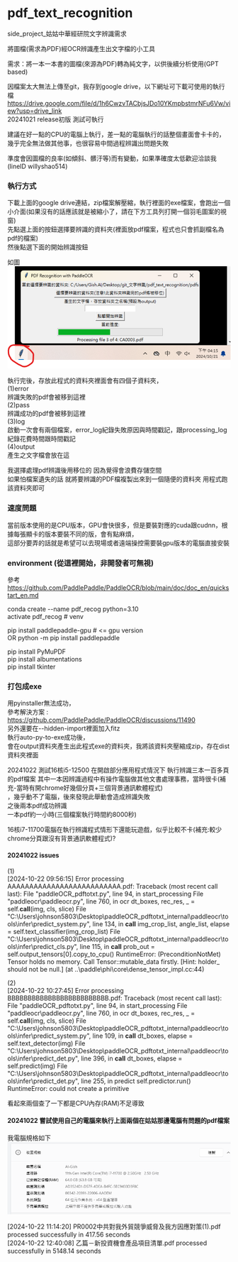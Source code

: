 # pdf_text_recognition
side_project_姑姑中華經研院文字辨識需求

將圖檔(需求為PDF)經OCR辨識產生出文字檔的小工具

需求：將一本一本書的圖檔(來源為PDF)轉為純文字，以供後續分析使用(GPT based)

因檔案太大無法上傳至git，我存到google drive，以下網址可下載可使用的執行檔  
https://drive.google.com/file/d/1h6CwzvTACbjsJDo10YKmpbstmrNFu6Vw/view?usp=drive_link  
20241021 release初版 測試可執行  


建議在好一點的CPU的電腦上執行，差一點的電腦執行的話整個畫面會卡卡的，幾乎完全無法做其他事，也很容易中間過程辨識出問題失敗  

準度會因圖檔的良率(如傾斜、髒汙等)而有變動，如果準確度太低歡迎洽談我(lineID willyshao514)

### 執行方式

下載上面的google drive連結，zip檔案解壓縮，執行裡面的exe檔案，會跑出一個小介面(如果沒有的話應該就是被縮小了，請在下方工具列打開一個羽毛圖案的視窗)  
先點選上面的按鈕選擇要辨識的資料夾(裡面放pdf檔案，程式也只會抓副檔名為pdf的檔案)  
然後點選下面的開始辨識按鈕

如圖  
![Alt text](示意圖.png "preview")  

執行完後，存放此程式的資料夾裡面會有四個子資料夾，  
(1)error  
辨識失敗的pdf會被移到這裡  
(2)pass  
辨識成功的pdf會被移到這裡  
(3)log  
啟動一次會有兩個檔案，error_log紀錄失敗原因與時間戳記，跟processing_log紀錄花費時間跟時間戳記  
(4)output  
產生之文字檔會放在這  

我選擇處理pdf辨識後用移位的 因為覺得會浪費存儲空間  
如果怕檔案遺失的話 就將要辨識的PDF檔複製出來到一個隨便的資料夾 用程式跑該資料夾即可  


### 速度問題

當前版本使用的是CPU版本，GPU會快很多，但是要裝對應的cuda跟cudnn，根據每張顯卡的版本要裝不同的版，會有點麻煩，  
這部分要弄的話就是希望可以去現場或者遠端操控需要裝gpu版本的電腦直接安裝  







### environment (從這裡開始，非開發者可無視)  

參考 https://github.com/PaddlePaddle/PaddleOCR/blob/main/doc/doc_en/quickstart_en.md  

conda create --name pdf_recog python=3.10  
activate pdf_recog # venv  

pip install paddlepaddle-gpu # <= gpu version  
OR
python -m pip install paddlepaddle  

pip install PyMuPDF  
pip install albumentations  
pip install tkinter  

### 打包成exe  

用pyinstaller無法成功，  
參考解決方案 : https://github.com/PaddlePaddle/PaddleOCR/discussions/11490  
另外還要在--hidden-import裡面加入fitz  
執行auto-py-to-exe成功後，  
會在output資料夾產生出此程式exe的資料夾，我將該資料夾壓縮成zip，存在dist資料夾裡面  

20241022 測試16核i5-12500 在開啟部分應用程式情況下 執行辨識三本一百多頁的pdf檔案 其中一本因辨識過程中有操作電腦做其他文書處理事務，當時很卡(補充-當時有開chrome好幾個分頁+三個背景通訊軟體程式)  
，幾乎動不了電腦，後來發現此舉動會造成辨識失敗  
之後兩本pdf成功辨識  
一本pdf約一小時(三個檔案執行時間約8000秒)  

16核i7-11700電腦在執行辨識程式情形下還能玩遊戲，似乎比較不卡(補充:較少chrome分頁跟沒有背景通訊軟體程式)?  


#### 20241022 issues   


(1)  
[2024-10-22 09:56:15] Error processing AAAAAAAAAAAAAAAAAAAAAAAAAA.pdf:
Traceback (most recent call last):
  File "paddleOCR_pdftotxt.py", line 94, in start_processing
  File "paddleocr\paddleocr.py", line 760, in ocr
    dt_boxes, rec_res, _ = self.__call__(img, cls, slice)
  File "C:\Users\johnson5803\Desktop\paddleOCR_pdftotxt\_internal\paddleocr\tools\infer\predict_system.py", line 134, in __call__
    img_crop_list, angle_list, elapse = self.text_classifier(img_crop_list)
  File "C:\Users\johnson5803\Desktop\paddleOCR_pdftotxt\_internal\paddleocr\tools\infer\predict_cls.py", line 115, in __call__
    prob_out = self.output_tensors[0].copy_to_cpu()
RuntimeError: (PreconditionNotMet) Tensor holds no memory. Call Tensor::mutable_data firstly.
  [Hint: holder_ should not be null.] (at ..\paddle\phi\core\dense_tensor_impl.cc:44)

(2)  
[2024-10-22 10:27:45] Error processing BBBBBBBBBBBBBBBBBBBBBBBBB.pdf:
Traceback (most recent call last):
  File "paddleOCR_pdftotxt.py", line 94, in start_processing
  File "paddleocr\paddleocr.py", line 760, in ocr
    dt_boxes, rec_res, _ = self.__call__(img, cls, slice)
  File "C:\Users\johnson5803\Desktop\paddleOCR_pdftotxt\_internal\paddleocr\tools\infer\predict_system.py", line 109, in __call__
    dt_boxes, elapse = self.text_detector(img)
  File "C:\Users\johnson5803\Desktop\paddleOCR_pdftotxt\_internal\paddleocr\tools\infer\predict_det.py", line 396, in __call__
    dt_boxes, elapse = self.predict(img)
  File "C:\Users\johnson5803\Desktop\paddleOCR_pdftotxt\_internal\paddleocr\tools\infer\predict_det.py", line 255, in predict
    self.predictor.run()
RuntimeError: could not create a primitive

看起來兩個查了一下都是CPU內存(RAM)不足導致  

#### 20241022 嘗試使用自己的電腦來執行上面兩個在姑姑那邊電腦有問題的pdf檔案

我電腦規格如下  
![Alt text](電腦規格.png "GishAI_computer")  

[2024-10-22 11:14:20] PR0002中共對我外貿競爭威脅及我方因應對策(1).pdf processed successfully in 417.56 seconds  
[2024-10-22 12:40:08] 乙篇－新投資機會產品項目清單.pdf processed successfully in 5148.14 seconds  


